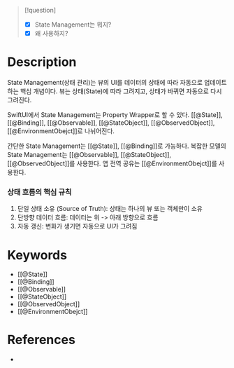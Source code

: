 
>[!question]
>- [x] State Management는 뭐지?
>- [x] 왜 사용하지?
# Description
State Management(상태 관리)는 뷰의 UI를 데이터의 상태에 따라 자동으로 업데이트하는 핵심 개념이다.
뷰는 상태(State)에 따라 그려지고, 상태가 바뀌면 자동으로 다시 그려진다.

SwiftUI에서 State Management는 Property Wrapper로 할 수 있다.
[[@State]], [[@Binding]], [[@Observable]], [[@StateObject]], [[@ObservedObject]], [[@EnvironmentObejct]]로 나뉘어진다.

간단한 State Management는 [[@State]], [[@Binding]]로 가능하다.
복잡한 모델의 State Management는 [[@Observable]], [[@StateObject]], [[@ObservedObject]]를 사용한다.
앱 전역 공유는 [[@EnvironmentObejct]]를 사용한다.
### 상태 흐름의 핵심 규칙
1. 단일 상태 소유 (Source of Truth): 상태는 하나의 뷰 또는 객체만이 소유
2. 단방향 데이터 흐름: 데이터는 위 -> 아래 방향으로 흐름
3. 자동 갱신: 변화가 생기면 자동으로 UI가 그려짐
# Keywords
- [[@State]]
- [[@Binding]]
- [[@Observable]]
- [[@StateObject]]
- [[@ObservedObject]]
- [[@EnvironmentObejct]]
# References
- 
